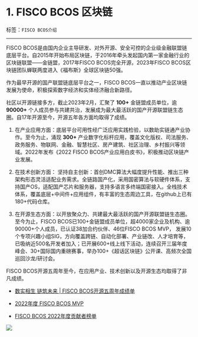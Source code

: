 # 1. FISCO BCOS 区块链

标签：``FISCO BCOS介绍`` 

---

FISCO BCOS是由国内企业主导研发、对外开源、安全可控的企业级金融联盟链底层平台。自2015年开始布局区块链，于2016年牵头发起国内第一家金融行业的区块链联盟——金链盟，2017年FISCO BCOS完全开源，2023年FISCO BCOS区块链团队蝉联两度进入《福布斯》全球区块链50强。

作为最早开源的国产联盟链底层平台之一，FISCO BCOS一直以推动产业区块链发展为使命，积极探索数字经济和实体经济融合新路径。

社区以开源链接多方，截止2023年2月，汇聚了 **100+** 金链盟成员单位，逾 **90000+** 个人成员参与共建共治，发展成为最大最活跃的国产开源联盟链生态圈。自17年开源至今，开源五年各方面均取得了成绩。

1. 在产业应用方面：底层平台可用性经广泛应用实践检验，以数助实链通产业协作。至今为止，涌现 **300+** 产业数字化标杆应用，覆盖文化版权、司法服务、政务服务、物联网、金融、智慧社区、房产建筑、社区治理、乡村振兴等领域。2022年发布《2022 FISCO BCOS产业应用白皮书》，积极推动区块链产业发展。


2. 在技术创新方面： 坚持自主创新：首创DMC算法大幅度提升性能、推出三种架构形态灵活适配业务需求。全链路国产化，采用国密算法与软硬件体系，支持国产OS，适配国产芯片和服务器，支持多语言多终端国密接入。全栈技术体系，覆盖底层+中间件+应用组件，有丰富的生态周边工具，在github上已有180+代码仓库。


3. 在开源生态方面：以开放聚众力、共建最大最活跃的国产开源联盟链生态圈。至今为止，FISCO BCOS已100+金链盟成员单位，超4000家企业及机构、逾90000+个人成员，已认证38加合约伙伴、46位FISCO BCOS MVP， 发展10个专项兴趣小组SIG，方向覆盖跨链、自动化部署、产业链改、人才培育等，已吸纳近500名开发者加入；已开展600+线上线下活动，连续召开三届年度峰会、30+国际国内重磅赛事，举办100+《超话区块链》公开课、高频次全国巡回沙龙/研讨会。

FISCO BCOS开源五周年至今，在应用产业、技术创新以及开源生态均取得了非凡成绩。

- [数实相生 链筑未来 | FISCO BCOS开源五周年成绩单](https://mp.weixin.qq.com/s/LjkpIucm6gfSp-UdEJW1mw)

- [2022年度 FISCO BCOS MVP](https://mp.weixin.qq.com/s/8RADDlyKApIofI6nkoNkHg)

- [FISCO BCOS 2022年度贡献者榜单](https://mp.weixin.qq.com/s/zZgt8gOGWfvaK7cWPV3PyQ)

![](../../images/introduction/img.png)
